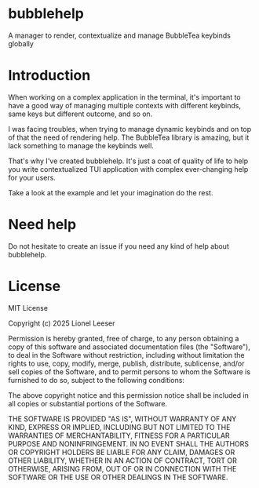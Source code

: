 # bubblehelp
A manager to render, contextualize and manage BubbleTea keybinds globally

# Introduction
When working on a complex application in the terminal, it's important to have a good
way of managing multiple contexts with different keybinds, same keys but different outcome,
and so on.

I was facing troubles, when trying to manage dynamic keybinds and on top of that the need
of rendering help. The BubbleTea library is amazing, but it lack something to manage the
keybinds well.

That's why I've created bubblehelp. It's just a coat of quality of life to help you write
contextualized TUI application with complex ever-changing help for your users.

Take a look at the example and let your imagination do the rest.

# Need help
Do not hesitate to create an issue if you need any kind of help about bubblehelp.

# License
MIT License

Copyright (c) 2025 Lionel Leeser

Permission is hereby granted, free of charge, to any person obtaining a copy
of this software and associated documentation files (the "Software"), to deal
in the Software without restriction, including without limitation the rights
to use, copy, modify, merge, publish, distribute, sublicense, and/or sell
copies of the Software, and to permit persons to whom the Software is
furnished to do so, subject to the following conditions:

The above copyright notice and this permission notice shall be included in all
copies or substantial portions of the Software.

THE SOFTWARE IS PROVIDED "AS IS", WITHOUT WARRANTY OF ANY KIND, EXPRESS OR
IMPLIED, INCLUDING BUT NOT LIMITED TO THE WARRANTIES OF MERCHANTABILITY,
FITNESS FOR A PARTICULAR PURPOSE AND NONINFRINGEMENT. IN NO EVENT SHALL THE
AUTHORS OR COPYRIGHT HOLDERS BE LIABLE FOR ANY CLAIM, DAMAGES OR OTHER
LIABILITY, WHETHER IN AN ACTION OF CONTRACT, TORT OR OTHERWISE, ARISING FROM,
OUT OF OR IN CONNECTION WITH THE SOFTWARE OR THE USE OR OTHER DEALINGS IN THE
SOFTWARE.
